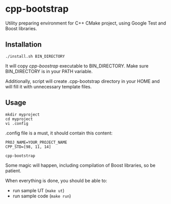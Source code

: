 # cpp-bootstrap

Utility preparing environment for C++ CMake project, using Google Test and Boost libraries.

## Installation
```
./install.sh BIN_DIRECTORY
```

It will copy _cpp-boostrap_ executable to BIN_DIRECTORY. Make sure BIN_DIRECTORY is in your PATH variable. 

Additionally, script will create .cpp-bootstrap directory in your HOME and will fill it with unnecessary template files. 

## Usage
```
mkdir myproject 
cd myproject
vi .config
```
.config file is a must, it should contain this content:

```
PROJ_NAME=YOUR_PROJECT_NAME
CPP_STD=[98, 11, 14]
```

```
cpp-bootstrap
```

Some magic will happen, including compilation of Boost libraries, so be patient. 

When everything is done, you should be able to:

- run sample UT (`make ut`)
- run sample code (`make run`)
